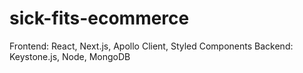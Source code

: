 # sick-fits-ecommerce

Frontend: React, Next.js, Apollo Client, Styled Components
Backend: Keystone.js, Node, MongoDB
